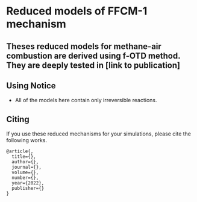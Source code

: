 # Reduced models of FFCM-1 mechanism

Theses reduced models for methane-air combustion are derived using f-OTD method. They are deeply tested in [link to publication]
-----------

## Using Notice
* All of the models here contain only irreversible reactions.

## Citing
If you use these reduced mechanisms for your simulations, please cite the following works.
```
@article{,
  title={},
  author={},
  journal={},
  volume={},
  number={},
  year={2022},
  publisher={}
}

